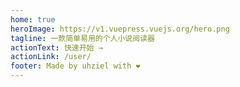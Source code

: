 ```yaml
---
home: true
heroImage: https://v1.vuepress.vuejs.org/hero.png
tagline: 一款简单易用的个人小说阅读器
actionText: 快速开始 →
actionLink: /user/
footer: Made by uhziel with ❤️
---
```

